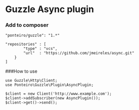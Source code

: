 Guzzle Async plugin
=====

### Add to composer
    "ponteiro/guzzle": "1.*"
    
    "repositories" : [
            "type" : "vcs",
            "url"  : "https://github.com/jmeireles/async.git"
        }
    ]

###How to use

    use Guzzle\Http\Client;
    use Ponteiro\Guzzle\Plugin\AsyncPlugin;
    
    $client = new Client('http://www.example.com');
    $client->addSubscriber(new AsyncPlugin());
    $client->get()->send();

